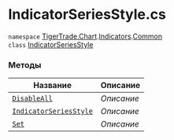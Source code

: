 
# IndicatorSeriesStyle.cs
`namespace` [TigerTrade.Chart](../../../../../TigerTrade.Chart.md).[Indicators](../../../../../TigerTrade.Chart/Indicators.md).[Common](../../../../../TigerTrade.Chart/Indicators/Common.md)  
    `class` [IndicatorSeriesStyle](../../IndicatorSeriesStyle.cs.md)

### Методы
| Название | Описание |
| --- | --- |
| [`DisableAll`](./Методы/DisableAll.md) | *Описание* |
| [`IndicatorSeriesStyle`](./Методы/IndicatorSeriesStyle.md) | *Описание* |
| [`Set`](./Методы/Set.md) | *Описание* |
